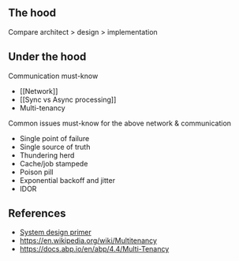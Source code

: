 ## The hood
Compare architect > design > implementation

## Under the hood
Communication must-know
- [[Network]]
- [[Sync vs Async processing]]
- Multi-tenancy

Common issues must-know for the above network & communication
- Single point of failure
- Single source of truth
- Thundering herd
- Cache/job stampede
- Poison pill
- Exponential backoff and jitter
- IDOR
## References
- [System design primer](https://github.com/donnemartin/system-design-primer)
- https://en.wikipedia.org/wiki/Multitenancy
- https://docs.abp.io/en/abp/4.4/Multi-Tenancy